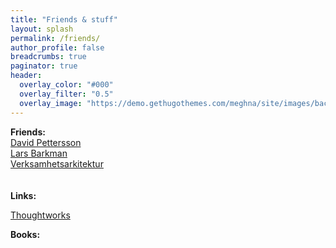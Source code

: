 ```yaml
---
title: "Friends & stuff"
layout: splash
permalink: /friends/
author_profile: false
breadcrumbs: true
paginator: true
header:
  overlay_color: "#000"
  overlay_filter: "0.5"
  overlay_image: "https://demo.gethugothemes.com/meghna/site/images/backgrounds/hero-area.jpg"
---
```


**Friends:** <Br/>
[David Pettersson](https://www.pettersson.dev) <Br/>
[Lars Barkman](https://www.larsbarkman.com) <Br/>
[Verksamhetsarkitektur](https://www.verksamhetsarkitektur.se) <Br/>
<Br/>
<Br/>
**Links:** <Br/>

[Thoughtworks](https://www.thoughtworks.com)


**Books:** <Br/>

